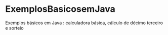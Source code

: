 # ExemplosBasicosemJava
Exemplos básicos em Java : calculadora básica, cálculo de décimo terceiro e sorteio 

